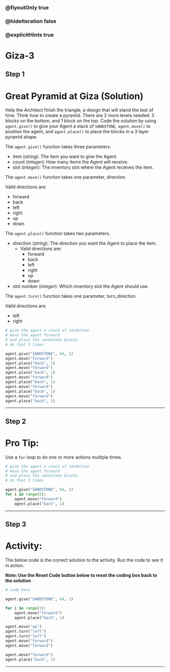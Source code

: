 ### @flyoutOnly true
### @hideIteration false
### @explicitHints true

# Giza-3

## Step 1
# Great Pyramid at Giza (Solution)

Help the Architect finish the triangle, a design that will stand the test of time. Think how to
create a pyramid. There are 2 more levels needed: 3 blocks on the bottom, and 1 block on the top. Code the solution by using `agent.give()` to give your Agent a stack of `SANDSTONE`, `agent.move()` to position the agent, and `agent.place()` to place the blocks in a 3 layer pyramid shape.

The `agent.give()` function takes three parameters.  

- item (*string*): The item you want to give the Agent.
- count (*integer*): How many items the Agent will receive.
- slot (*integer*): The inventory slot where the Agent receives the item.

The `agent.move()` function takes one parameter, direction.

Valid directions are: 
- forward
- back
- left
- right
- up
- down

The `agent.place()` function takes two parameters.  

- direction (*string*): The direction you want the Agent to place the item.
    - Valid directions are: 
        - forward
        - back
        - left
        - right
        - up
        - down
- slot number (*integer*): Which inventory slot the Agent should use.
        
The `agent.turn()` function takes one parameter, turn_direction.

Valid directions are: 
- left
- right

```python
# give the agent a stack of sandstone
# move the agent forward
# and place the sandstone blocks
# do that 5 times

agent.give("SANDSTONE", 64, 1)
agent.move("forward")
agent.place("back", 1)
agent.move("forward")
agent.place("back", 1)
agent.move("forward")
agent.place("back", 1)
agent.move("forward")
agent.place("back", 1)
agent.move("forward")
agent.place("back", 1)
```

---

## Step 2
# Pro Tip:

Use a `for` loop to do one or more actions multiple times.

```python
# give the agent a stack of sandstone
# move the agent forward
# and place the sandstone blocks
# do that 5 times

agent.give("SANDSTONE", 64, 1)
for i in range(5):
    agent.move("forward")
    agent.place("back", 1)
```

---

## Step 3
# Activity:

The below code is the correct solution to the activity. Run the code to see it in action.

**Note: Use the Reset Code button below to reset the coding box back to the solution**

```python
# code here

agent.give("SANDSTONE", 64, 1)

for i in range(3):
    agent.move("forward")
    agent.place("back", 1)

agent.move("up")
agent.turn("left")
agent.turn("left")
agent.move("forward")
agent.move("forward")

agent.move("forward")
agent.place("back", 1)
```

---

